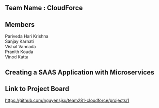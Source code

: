 ## Team Name : CloudForce

## Members

Pariveda Hari Krishna<br>
Sanjay Karnati<br>
Vishal Vannada<br>
Pranith Kouda<br>
Vinod Katta<br>

## Creating a SAAS Application with Microservices


## Link to Project Board<br>
https://github.com/nguyensjsu/team281-cloudforce/projects/1

